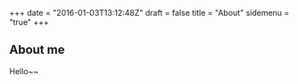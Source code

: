 +++
date = "2016-01-03T13:12:48Z"
draft = false
title = "About"
sidemenu = "true"
+++

## About me
Hello~~


<!-- BEGIN LINK -->
<!-- END LINK -->

